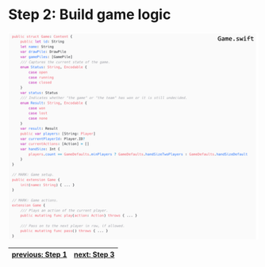 # Step 2: Build game logic

![step-2](./info-material/Apodini-OAS-Instructions/step-2.png)

| <a href="./step-1.md">previous: Step 1</a>| <a href="./step-3.md">next: Step 3</a>|
|--|--|